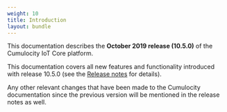 ```yaml
---
weight: 10
title: Introduction
layout: bundle
---
```


This documentation describes the **October 2019 release (10.5.0)** of the Cumulocity IoT Core platform.

This documentation covers all new features and functionality introduced with release 10.5.0 (see the [Release notes](/guides/release-notes#10.5.0) for details). 

Any other relevant changes that have been made to the Cumulocity documentation since the previous version will be mentioned in the release notes as well.  